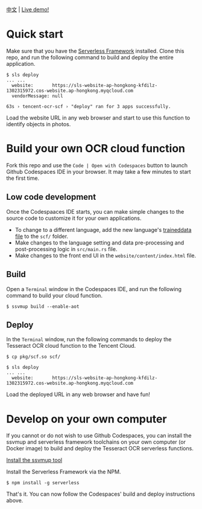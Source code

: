 [中文](README.md) | [Live demo!](https://sls-website-ap-beijing-ip24k19-1302315972.cos-website.ap-beijing.myqcloud.com/)

# Quick start

Make sure that you have the [Serverless Framework](https://www.serverless.com/framework/docs/providers/tencent/guide/installation/) installed. Clone this repo, and run the following command to build and deploy the entire application.

```
$ sls deploy
... ...
  website:       https://sls-website-ap-hongkong-kfdilz-1302315972.cos-website.ap-hongkong.myqcloud.com
  vendorMessage: null

63s › tencent-ocr-scf › "deploy" ran for 3 apps successfully.
```

Load the website URL in any web browser and start to use this function to identify objects in photos.


# Build your own OCR cloud function

Fork this repo and use the `Code | Open with Codespaces` button to launch Github Codespaces IDE in your browser. It may take a few minutes to start the first time. 

## Low code development

Once the Codespaaces IDE starts, you can make simple changes to the source code to customize it for your own applications.

* To change to a different language, add the new language's [traineddata file](https://github.com/tesseract-ocr/tessdata) to the `scf/` folder.
* Make changes to the language setting and data pre-processing and post-processing logic in `src/main.rs` file. 
* Make changes to the front end UI in the `website/content/index.html` file.

## Build

Open a `Terminal` window in the Codespaces IDE, and run the following command to build your cloud function.

```
$ ssvmup build --enable-aot
```

## Deploy

In the `Terminal` window, run the following commands to deploy the Tesseract OCR cloud function to the Tencent Cloud.

```
$ cp pkg/scf.so scf/

$ sls deploy
... ...
  website:       https://sls-website-ap-hongkong-kfdilz-1302315972.cos-website.ap-hongkong.myqcloud.com
```

Load the deployed URL in any web browser and have fun!

# Develop on your own computer

If you cannot or do not wish to use Github Codespaces, you can install the ssvmup and serverless framework toolchains on your own computer (or Docker image) to build and deploy the Tesseract OCR serverless functions.

[Install the ssvmup tool](https://www.secondstate.io/articles/ssvmup/)

Install the Serverless Framework via the NPM.

```
$ npm install -g serverless
```

That's it. You can now follow the Codespaces' build and deploy instructions above.

